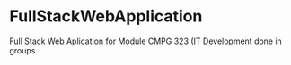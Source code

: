 # FullStackWebApplication
Full Stack Web Aplication for Module CMPG 323 (IT Development done in groups.
